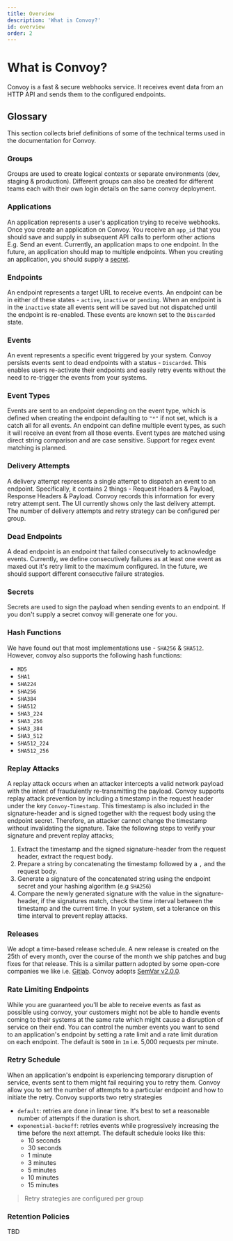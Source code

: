 ```yaml
---
title: Overview
description: 'What is Convoy?'
id: overview
order: 2
---
```


# What is Convoy?

Convoy is a fast & secure webhooks service. It receives event data from an HTTP API and sends them to the configured endpoints.

## Glossary

This section collects brief definitions of some of the technical terms used in the documentation for Convoy.

### Groups

Groups are used to create logical contexts or separate environments (dev, staging & production). Different groups can also be created for different teams each with their own login details on the same convoy deployment.

### Applications

An application represents a user's application trying to receive webhooks. Once you create an application on Convoy. You receive an `app_id` that you should save and supply in subsequent API calls to perform other actions E.g. Send an event. Currently, an application maps to one endpoint. In the future, an application should map to multiple endpoints. When you creating an application, you should supply a [secret](#secrets).

### Endpoints

An endpoint represents a target URL to receive events. An endpoint can be in either of these states - `active`, `inactive` or `pending`. When an endpoint is in the `inactive` state all events sent will be saved but not dispatched until the endpoint is re-enabled. These events are known set to the `Discarded` state.

### Events

An event represents a specific event triggered by your system. Convoy persists events sent to dead endpoints with a status - `Discarded`. This enables users re-activate their endpoints and easily retry events without the need to re-trigger the events from your systems.

### Event Types

Events are sent to an endpoint depending on the event type, which is defined when creating the endpoint defaulting to `"*"` if not set, which is a catch all for all events. An endpoint can define multiple event types, as such it will receive an event from all those events. Event types are matched using direct string comparison and are case sensitive. Support for regex event matching is planned.

### Delivery Attempts

A delivery attempt represents a single attempt to dispatch an event to an endpoint. Specifically, it contains 2 things - Request Headers & Payload, Response Headers & Payload. Convoy records this information for every retry attempt sent. The UI currently shows only the last delivery attempt. The number of delivery attempts and retry strategy can be configured per group.

### Dead Endpoints

A dead endpoint is an endpoint that failed consecutively to acknowledge events. Currently, we define consecutively failures as at least one event as maxed out it's retry limit to the maximum configured. In the future, we should support different consecutive failure strategies.

### Secrets

Secrets are used to sign the payload when sending events to an endpoint. If you don't supply a secret convoy will generate one for you.

### Hash Functions

We have found out that most implementations use - `SHA256` & `SHA512`. However, convoy also supports the following hash functions:
- `MD5`
- `SHA1` 
- `SHA224`
- `SHA256`
- `SHA384`
- `SHA512`
- `SHA3_224`
- `SHA3_256`
- `SHA3_384`
- `SHA3_512`
- `SHA512_224`
- `SHA512_256` 

### Replay Attacks

A replay attack occurs when an attacker intercepts a valid network payload with the intent of fraudulently re-transmitting the payload. Convoy supports replay attack prevention by including a timestamp in the request header under the key `Convoy-Timestamp`. This timestamp is also included in the signature-header and is signed together with the request body using the endpoint secret. Therefore, an attacker cannot change the timestamp without invalidating the signature. Take the following steps to verify your signature and prevent replay attacks;

1. Extract the timestamp and the signed signature-header from the request header, extract the request body.
2. Prepare a string by concatenating the timestamp followed by a `,` and the request body.
3. Generate a signature of the concatenated string using the endpoint secret and your hashing algorithm (e.g `SHA256`)
4. Compare the newly generated signature with the value in the signature-header, if the signatures match, check the time interval between the timestamp and the current time. In your system, set a tolerance on this time interval to prevent replay attacks.

### Releases

We adopt a time-based release schedule.  A new release is created on the 25th of every month, over the course of the month we ship patches and bug fixes for that release. This is a similar pattern adopted by some open-core companies we like i.e. [Gitlab](https://about.gitlab.com/releases/). Convoy adopts [SemVar v2.0.0](https://semver.org/spec/v2.0.0.html).

### Rate Limiting Endpoints

While you are guaranteed you'll be able to receive events as fast as possible using convoy, your customers might not be able to handle events coming to their systems at the same rate which might cause a disruption of service on their end.  You can control the number events you want to send to an application's endpoint by setting a rate limit and a rate limit duration on each endpoint. The default is `5000` in `1m` i.e. 5,000 requests per minute.

### Retry Schedule

When an application's endpoint is experiencing temporary disruption of service, events sent to them might fail requiring you to retry them. Convoy allow you to set the number of attempts to a particular endpoint and how to initiate the retry. Convoy supports two retry strategies
- `default`: retries are done in linear time. It's best to set a reasonable number of attempts if the duration is short.
- `exponential-backoff`:  retries events while progressively increasing the time before the next attempt. The default schedule looks like this:
	-	10 seconds
	-	30 seconds
	-	1 minute
	-	3 minutes
	-	5 minutes
	-	10 minutes
	-	15 minutes

> Retry strategies are configured per group

### Retention Policies

TBD